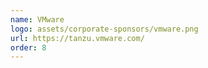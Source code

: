 ```yaml
---
name: VMware
logo: assets/corporate-sponsors/vmware.png
url: https://tanzu.vmware.com/
order: 8
---
```

